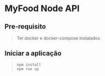 # MyFood Node API

## Pre-requisito

> Ter docker e docker-compose instalados

## Iniciar a aplicação

> `npm install`  
> `npm run up`

